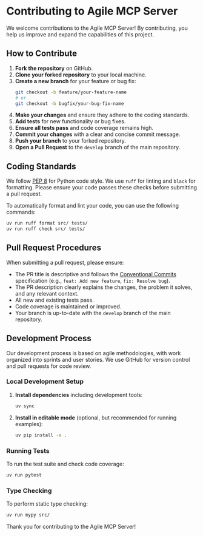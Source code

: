 # Contributing to Agile MCP Server

We welcome contributions to the Agile MCP Server! By contributing, you help us improve and expand the capabilities of this project.

## How to Contribute

1.  **Fork the repository** on GitHub.
2.  **Clone your forked repository** to your local machine.
3.  **Create a new branch** for your feature or bug fix:
    ```bash
    git checkout -b feature/your-feature-name
    # or
    git checkout -b bugfix/your-bug-fix-name
    ```
4.  **Make your changes** and ensure they adhere to the coding standards.
5.  **Add tests** for new functionality or bug fixes.
6.  **Ensure all tests pass** and code coverage remains high.
7.  **Commit your changes** with a clear and concise commit message.
8.  **Push your branch** to your forked repository.
9.  **Open a Pull Request** to the `develop` branch of the main repository.

## Coding Standards

We follow [PEP 8](https://www.python.org/dev/peps/pep-0008/) for Python code style. We use `ruff` for linting and `black` for formatting. Please ensure your code passes these checks before submitting a pull request.

To automatically format and lint your code, you can use the following commands:

```bash
uv run ruff format src/ tests/
uv run ruff check src/ tests/
```

## Pull Request Procedures

When submitting a pull request, please ensure:

-   The PR title is descriptive and follows the [Conventional Commits](https://www.conventionalcommits.org/en/v1.0.0/) specification (e.g., `feat: Add new feature`, `fix: Resolve bug`).
-   The PR description clearly explains the changes, the problem it solves, and any relevant context.
-   All new and existing tests pass.
-   Code coverage is maintained or improved.
-   Your branch is up-to-date with the `develop` branch of the main repository.

## Development Process

Our development process is based on agile methodologies, with work organized into sprints and user stories. We use GitHub for version control and pull requests for code review.

### Local Development Setup

1.  **Install dependencies** including development tools:
    ```bash
    uv sync
    ```
2.  **Install in editable mode** (optional, but recommended for running examples):
    ```bash
    uv pip install -e .
    ```

### Running Tests

To run the test suite and check code coverage:

```bash
uv run pytest
```

### Type Checking

To perform static type checking:

```bash
uv run mypy src/
```

Thank you for contributing to the Agile MCP Server!
